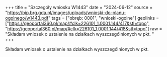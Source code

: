 +++
title = "Szczegóły wniosku W1443"
date = "2024-06-12"
source = "https://bip.brg.gda.pl/images/uploads/wnioski-do-planu-ogolnego/w1443.pdf"
tags = ["obręb: 0001", "wnioski-ogolne"]
geolinks = ["https://geoportal360.pl/map/#clk=226101_1.0001.144/417&stl=topo", "https://geoportal360.pl/map/#clk=226101_1.0001.144/418&stl=topo"]
raw = "Składam wniosek o ustalenie na działkach wyszczególnionych w pkt. "
+++

Składam wniosek o ustalenie na działkach wyszczególnionych w pkt. 


